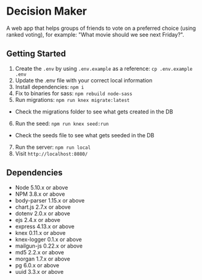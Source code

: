 # Decision Maker

A web app that helps groups of friends to vote on a preferred choice (using ranked voting), for example: "What movie should we see next Friday?".

## Getting Started

1. Create the `.env` by using `.env.example` as a reference: `cp .env.example .env`
2. Update the .env file with your correct local information
3. Install dependencies: `npm i`
4. Fix to binaries for sass: `npm rebuild node-sass`
5. Run migrations: `npm run knex migrate:latest`

- Check the migrations folder to see what gets created in the DB

6. Run the seed: `npm run knex seed:run`

- Check the seeds file to see what gets seeded in the DB

7. Run the server: `npm run local`
8. Visit `http://localhost:8080/`

## Dependencies

- Node 5.10.x or above
- NPM 3.8.x or above
- body-parser 1.15.x or above
- chart.js 2.7.x or above
- dotenv 2.0.x or above
- ejs 2.4.x or above
- express 4.13.x or above
- knex 0.11.x or above
- knex-logger 0.1.x or above
- mailgun-js 0.22.x or above
- md5 2.2.x or above
- morgan 1.7.x or above
- pg 6.0.x or above
- uuid 3.3.x or above
